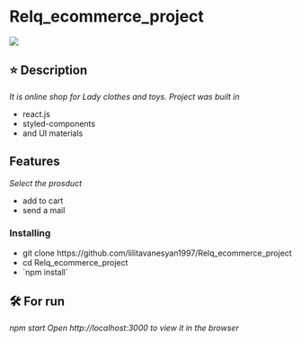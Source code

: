 # Relq_ecommerce_project
<img src = "https://kartinkin.net/uploads/posts/2021-07/1625842945_5-kartinkin-com-p-oboi-shopping-krasivie-5.jpg">

## ⭐ Description 
                     
*It is online shop for Lady clothes and toys. Project was built in* 
<ul>
  <li>react.js</li>
  <li>styled-components</li>
  <li>and UI materials</li>
</ul>

## Features

*Select the prosduct*
<ul>
  <li>add to cart</li>
  <li>send a mail</li>
</ul>


### Installing
<ul>
   <li>git clone https://github.com/lilitavanesyan1997/Relq_ecommerce_project</li>
   <li>cd Relq_ecommerce_project</li>
   <li>`npm install`</li>
</ul>

## 🛠  For run

*npm start*
*Open http://localhost:3000 to view it in the browser*

